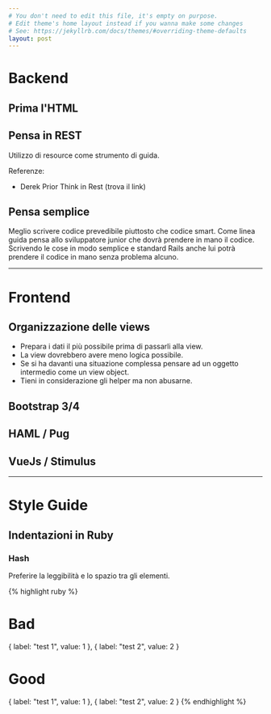 ```yaml
---
# You don't need to edit this file, it's empty on purpose.
# Edit theme's home layout instead if you wanna make some changes
# See: https://jekyllrb.com/docs/themes/#overriding-theme-defaults
layout: post
---
```


# Backend

## Prima l'HTML

## Pensa in REST

Utilizzo di resource come strumento di guida.

Referenze:

- Derek Prior Think in Rest (trova il link)

## Pensa semplice

Meglio scrivere codice prevedibile piuttosto che codice smart.
Come linea guida pensa allo sviluppatore junior che dovrà prendere in mano il codice.
Scrivendo le cose in modo semplice e standard Rails anche lui potrà prendere
il codice in mano senza problema alcuno.

---

# Frontend

## Organizzazione delle views

- Prepara i dati il più possibile prima di passarli alla view.
- La view dovrebbero avere meno logica possibile.
- Se si ha davanti una situazione complessa pensare ad un oggetto intermedio come un view object.
- Tieni in considerazione gli helper ma non abusarne.

## Bootstrap 3/4

## HAML / Pug

## VueJs / Stimulus


---

# Style Guide

## Indentazioni in Ruby

### Hash

Preferire la leggibilità e lo spazio tra gli elementi.

{% highlight ruby %}

# Bad

{ label: "test 1",
  value: 1 },
{ label: "test 2",
  value: 2 }

# Good

{
  label: "test 1",
  value: 1
},
{
  label: "test 2",
  value: 2
}
{% endhighlight %}
